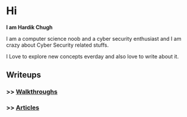 # Hi

**I am Hardik Chugh**

I am a computer science noob and a cyber security enthusiast and I am crazy about Cyber Security related stuffs.  
  
I Love to explore new concepts everday and also love to write about it.

## Writeups
  
  
### >> [Walkthroughs](https://github.com/Har1743/Hardik-writeups/blob/master/Walkthroughs/index.md)
### >> [Articles](https://github.com/Har1743/Hardik-writeups/tree/master/Articles)



